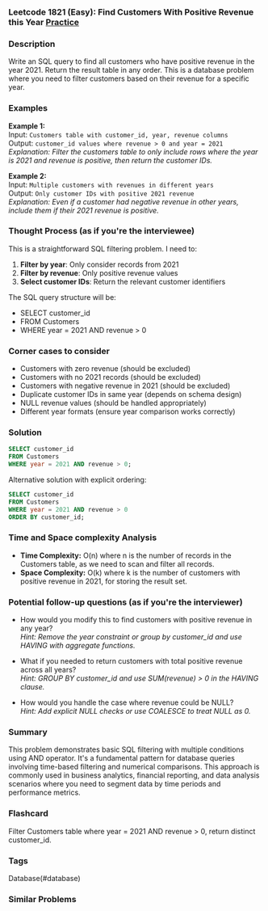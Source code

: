 ### Leetcode 1821 (Easy): Find Customers With Positive Revenue this Year [Practice](https://leetcode.com/problems/find-customers-with-positive-revenue-this-year)

### Description  
Write an SQL query to find all customers who have positive revenue in the year 2021. Return the result table in any order. This is a database problem where you need to filter customers based on their revenue for a specific year.

### Examples  

**Example 1:**  
Input: `Customers table with customer_id, year, revenue columns`  
Output: `customer_id values where revenue > 0 and year = 2021`  
*Explanation: Filter the customers table to only include rows where the year is 2021 and revenue is positive, then return the customer IDs.*

**Example 2:**  
Input: `Multiple customers with revenues in different years`  
Output: `Only customer IDs with positive 2021 revenue`  
*Explanation: Even if a customer had negative revenue in other years, include them if their 2021 revenue is positive.*

### Thought Process (as if you're the interviewee)  
This is a straightforward SQL filtering problem. I need to:

1. **Filter by year**: Only consider records from 2021
2. **Filter by revenue**: Only positive revenue values
3. **Select customer IDs**: Return the relevant customer identifiers

The SQL query structure will be:
- SELECT customer_id 
- FROM Customers 
- WHERE year = 2021 AND revenue > 0

### Corner cases to consider  
- Customers with zero revenue (should be excluded)
- Customers with no 2021 records (should be excluded)
- Customers with negative revenue in 2021 (should be excluded)
- Duplicate customer IDs in same year (depends on schema design)
- NULL revenue values (should be handled appropriately)
- Different year formats (ensure year comparison works correctly)

### Solution

```sql
SELECT customer_id 
FROM Customers 
WHERE year = 2021 AND revenue > 0;
```

Alternative solution with explicit ordering:

```sql
SELECT customer_id 
FROM Customers 
WHERE year = 2021 AND revenue > 0
ORDER BY customer_id;
```

### Time and Space complexity Analysis  

- **Time Complexity:** O(n) where n is the number of records in the Customers table, as we need to scan and filter all records.
- **Space Complexity:** O(k) where k is the number of customers with positive revenue in 2021, for storing the result set.

### Potential follow-up questions (as if you're the interviewer)  

- How would you modify this to find customers with positive revenue in any year?  
  *Hint: Remove the year constraint or group by customer_id and use HAVING with aggregate functions.*

- What if you needed to return customers with total positive revenue across all years?  
  *Hint: GROUP BY customer_id and use SUM(revenue) > 0 in the HAVING clause.*

- How would you handle the case where revenue could be NULL?  
  *Hint: Add explicit NULL checks or use COALESCE to treat NULL as 0.*

### Summary
This problem demonstrates basic SQL filtering with multiple conditions using AND operator. It's a fundamental pattern for database queries involving time-based filtering and numerical comparisons. This approach is commonly used in business analytics, financial reporting, and data analysis scenarios where you need to segment data by time periods and performance metrics.


### Flashcard
Filter Customers table where year = 2021 AND revenue > 0, return distinct customer_id.

### Tags
Database(#database)

### Similar Problems
